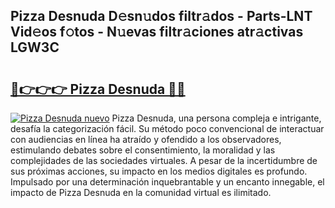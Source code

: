 ## Pizza Desnuda D𝚎sn𝚞dos filtr𝚊dos - Parts-LNT Vid𝚎os f𝚘tos - N𝚞evas filtr𝚊ciones atr𝚊ctivas LGW3C

# <h2><a href="http://mb9k3n.tromn.icu/?c=Pizza+Desnuda">🔗👉👉👉 Pizza Desnuda 🔗🔗</a></h2>

[![Pizza Desnuda nuevo](https://i.imgur.com/pEAQMta.gif)](http://mb9k3n.tromn.icu/?c=Pizza+Desnuda)
Pizza Desnuda, una persona compleja e intrigante, desafía la categorización fácil. Su método poco convencional de interactuar con audiencias en línea ha atraído y ofendido a los observadores, estimulando debates sobre el consentimiento, la moralidad y las complejidades de las sociedades virtuales. A pesar de la incertidumbre de sus próximas acciones, su impacto en los medios digitales es profundo. Impulsado por una determinación inquebrantable y un encanto innegable, el impacto de Pizza Desnuda en la comunidad virtual es ilimitado.
